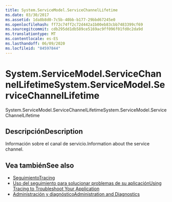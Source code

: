 ```yaml
---
title: System.ServiceModel.ServiceChannelLifetime
ms.date: 03/30/2017
ms.assetid: 1da8b8d0-7c5b-40bb-b177-29bbd67245e0
ms.openlocfilehash: ff72c74ff2c72d442a1b00eb83cbb7483399cf69
ms.sourcegitcommit: cdb295dd1db589ce5169ac9ff096f01fd0c2da9d
ms.translationtype: MT
ms.contentlocale: es-ES
ms.lasthandoff: 06/09/2020
ms.locfileid: "84597844"
---
```

# <a name="systemservicemodelservicechannellifetime"></a><span data-ttu-id="69ed7-102">System.ServiceModel.ServiceChannelLifetime</span><span class="sxs-lookup"><span data-stu-id="69ed7-102">System.ServiceModel.ServiceChannelLifetime</span></span>
<span data-ttu-id="69ed7-103">System.ServiceModel.ServiceChannelLifetime</span><span class="sxs-lookup"><span data-stu-id="69ed7-103">System.ServiceModel.ServiceChannelLifetime</span></span>  
  
## <a name="description"></a><span data-ttu-id="69ed7-104">Descripción</span><span class="sxs-lookup"><span data-stu-id="69ed7-104">Description</span></span>  
 <span data-ttu-id="69ed7-105">Información sobre el canal de servicio.</span><span class="sxs-lookup"><span data-stu-id="69ed7-105">Information about the service channel.</span></span>  
  
## <a name="see-also"></a><span data-ttu-id="69ed7-106">Vea también</span><span class="sxs-lookup"><span data-stu-id="69ed7-106">See also</span></span>

- [<span data-ttu-id="69ed7-107">Seguimiento</span><span class="sxs-lookup"><span data-stu-id="69ed7-107">Tracing</span></span>](index.md)
- [<span data-ttu-id="69ed7-108">Uso del seguimiento para solucionar problemas de su aplicación</span><span class="sxs-lookup"><span data-stu-id="69ed7-108">Using Tracing to Troubleshoot Your Application</span></span>](using-tracing-to-troubleshoot-your-application.md)
- [<span data-ttu-id="69ed7-109">Administración y diagnóstico</span><span class="sxs-lookup"><span data-stu-id="69ed7-109">Administration and Diagnostics</span></span>](../index.md)
